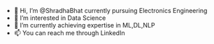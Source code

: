 - 👋 Hi, I’m @ShradhaBhat currently pursuing Electronics Engineering
- 👀 I’m interested in Data Science
- 🌱 I’m currently achieving expertise in ML,DL,NLP
- 📫 You can reach me through LinkedIn


